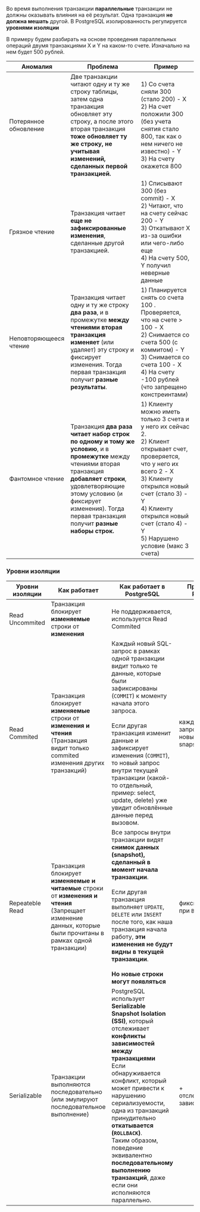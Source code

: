 Во время выполнения транзакции __параллельные__ транзакции не должны оказывать влияния на её результат.
Одна транзакция **не должна мешать** другой. В PostgreSQL изолированность регулируется **уровнями изоляции**

В примеру будем разбирать на основе проведения параллельных операций двумя транзакциями X и Y на каком-то счете. Изначально на нем будет 500 рублей.

| Аномалия               | Проблема                                                                                                                                                                                                                                                          | Пример                                                                                                                                                                                                                                                                |
| ---------------------- | ----------------------------------------------------------------------------------------------------------------------------------------------------------------------------------------------------------------------------------------------------------------- | --------------------------------------------------------------------------------------------------------------------------------------------------------------------------------------------------------------------------------------------------------------------- |
| Потерянное обновление  | Две транзакции читают одну и ту же строку таблицы, затем одна транзакция обновляет эту строку, а после этого вторая транзакция __тоже обновляет ту же строку, не учитывая изменений, сделанных первой транзакцией.__                                              | 1) Со счета сняли 300 (стало 200) - X<br>2) На счет положили 300 (без учета снятия стало 800, так как о нем ничего не известно) - Y<br>3) На счету окажется 800                                                                                                       |
| Грязное чтение         | Транзакция читает __еще не зафиксированные изменения__, сделанные другой транзакцией.                                                                                                                                                                             | 1) Списывают 300 (без commit) - X<br>2) Читают, что на счету сейчас 200 - Y<br>3) Откатывают X из-за ошибки или чего-либо еще<br>4) На счету 500, Y получил неверные данные                                                                                           |
| Неповторяющееся чтение | Транзакция читает одну и ту же строку __два раза__, и в промежутке __между чтениями вторая транзакция изменяет__ (или удаляет) эту строку и фиксирует изменения. Тогда первая транзакция получит __разные результаты__.                                           | 1) Планируется снять со счета 100 . Проверяется, что на счете > 100 - X<br>2) Снимается со счета 500 (с коммитом) - Y<br>3) Снимается со счета 100 - X<br>4) На счету -100 рублей (что запрещено констреинтами)                                                       |
| Фантомное чтение       | Транзакция __два раза читает набор строк по одному и тому же условию__, и в __промежутке__ между чтениями вторая транзакция __добавляет строки__, удовлетворяющие этому условию (и фиксирует изменения). Тогда первая транзакция получит __разные наборы строк.__ | 1) Клиенту можно иметь только 3 счета и у него их сейчас 2.<br>2) Клиент открывает счет, проверяется, что у него их всего 2 - X<br>3) Клиенту открылся новый счет (стало 3) - Y<br>4) Клиенту открылся новый счет (стало 4) - Y<br>5) Нарушено условие (макс 3 счета) |

### Уровни изоляции


| Уровни изоляции | Как работает                                                                                                                                                      | Как работает в PostgreSQL                                                                                                                                                                                                                                                                                                                                                                                            | Проще в PSQL                   |
| --------------- | ----------------------------------------------------------------------------------------------------------------------------------------------------------------- | -------------------------------------------------------------------------------------------------------------------------------------------------------------------------------------------------------------------------------------------------------------------------------------------------------------------------------------------------------------------------------------------------------------------- | ------------------------------ |
| Read Uncommited | Транзакция блокирует __изменяемые__ строки от __изменения__                                                                                                       | Не поддерживается, используется Read Commited                                                                                                                                                                                                                                                                                                                                                                        |                                |
| Read Commited   | Транзакция блокирует __изменяемые__ строки от __изменения и чтения__<br>(Транзакция видит только commited изменения других транзакций)                            | Каждый новый SQL-запрос в рамках одной транзакции видит только те данные, которые были зафиксированы (`COMMIT`) к моменту начала этого запроса.<br><br>Если другая транзакция изменит данные и зафиксирует изменения (`COMMIT`), то новый запрос внутри текущей транзакции (какой-то отдельный, пример: select, update, delete) уже увидит обновлённые данные перед вызовом.                                         | каждый запрос — новый snapshot |
| Repeateble Read | Транзакция блокирует __изменяемые и читаемые__ строки от __изменения и чтения__<br>(Запрещает изменение данных, которые были прочитаны в рамках одной транзакции) | Все запросы внутри транзакции видят **снимок данных (snapshot), сделанный в момент начала транзакции**.<br><br>Если другая транзакция выполняет `UPDATE`, `DELETE` или `INSERT` после того, как наша транзакция начала работу, **эти изменения не будут видны в текущей транзакции**.<br><br>__Но новые строки могут появляться__                                                                                    | фиксируется при `BEGIN`        |
| Serializable    | Транзакции выполняются последовательно (или эмулируют последовательное выполнение)                                                                                | PostgreSQL использует **Serializable Snapshot Isolation (SSI)**, который отслеживает **конфликты зависимостей между транзакциями**<br>Если обнаруживается конфликт, который может привести к нарушению сериализуемости, одна из транзакций принудительно **откатывается (`ROLLBACK`)**.<br>Таким образом, поведение эквивалентно **последовательному выполнению транзакций**, даже если они исполняются параллельно. | + отслеживание зависимостей    |
